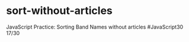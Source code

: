 # sort-without-articles
JavaScript Practice: Sorting Band Names without articles  #JavaScript30 17/30
